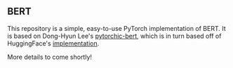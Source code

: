 ## BERT
This repository is a simple, easy-to-use PyTorch implementation of BERT. It is based on Dong-Hyun Lee's [pytorchic-bert](#somelink), which is in turn based off of HuggingFace's [implementation](#somelink). 

More details to come shortly!